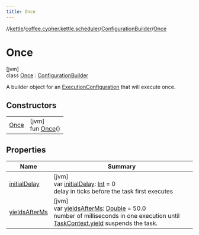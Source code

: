 ```yaml
---
title: Once
---
```

//[kettle](../../../../index.html)/[coffee.cypher.kettle.scheduler](../../index.html)/[ConfigurationBuilder](../index.html)/[Once](index.html)



# Once



[jvm]\
class [Once](index.html) : [ConfigurationBuilder](../index.html)

A builder object for an [ExecutionConfiguration](../../-execution-configuration/index.html) that will execute once.



## Constructors


| | |
|---|---|
| [Once](-once.html) | [jvm]<br>fun [Once](-once.html)() |


## Properties


| Name | Summary |
|---|---|
| [initialDelay](../initial-delay.html) | [jvm]<br>var [initialDelay](../initial-delay.html): [Int](https://kotlinlang.org/api/latest/jvm/stdlib/kotlin/-int/index.html) = 0<br>delay in ticks before the task first executes |
| [yieldsAfterMs](../yields-after-ms.html) | [jvm]<br>var [yieldsAfterMs](../yields-after-ms.html): [Double](https://kotlinlang.org/api/latest/jvm/stdlib/kotlin/-double/index.html) = 50.0<br>number of milliseconds in one execution until [TaskContext.yield](../../-task-context/yield.html) suspends the task. |


